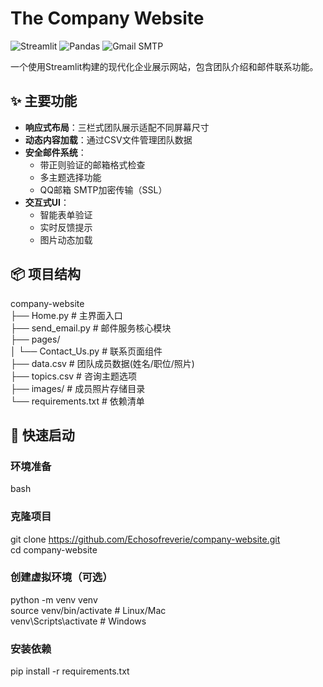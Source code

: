   # The  Company Website

![Streamlit](https://img.shields.io/badge/Streamlit-FF4B4B?style=for-the-badge&logo=Streamlit&logoColor=white)
![Pandas](https://img.shields.io/badge/Pandas-150458?style=for-the-badge&logo=pandas&logoColor=white)
![Gmail SMTP](https://img.shields.io/badge/Gmail-D14836?style=for-the-badge&logo=gmail&logoColor=white)

一个使用Streamlit构建的现代化企业展示网站，包含团队介绍和邮件联系功能。

## ✨ 主要功能
- **响应式布局**：三栏式团队展示适配不同屏幕尺寸
- **动态内容加载**：通过CSV文件管理团队数据
- **安全邮件系统**：
  - 带正则验证的邮箱格式检查
  - 多主题选择功能
  - QQ邮箱 SMTP加密传输（SSL）
- **交互式UI**：
  - 智能表单验证
  - 实时反馈提示
  - 图片动态加载

## 📦 项目结构
company-website<br />
├── Home.py # 主界面入口 <br />
├── send_email.py # 邮件服务核心模块 <br />
├── pages/ <br />
│ └── Contact_Us.py # 联系页面组件 <br />
├── data.csv # 团队成员数据(姓名/职位/照片) <br />
├── topics.csv # 咨询主题选项 <br />
├── images/ # 成员照片存储目录 <br />
└── requirements.txt # 依赖清单<br />

## 🚀 快速启动
### 环境准备
bash
### 克隆项目
git clone https://github.com/Echosofreverie/company-website.git<br />
cd company-website<br />
### 创建虚拟环境（可选）
python -m venv venv <br />
source venv/bin/activate # Linux/Mac <br />
venv\Scripts\activate # Windows<br />
### 安装依赖
pip install -r requirements.txt<br />
